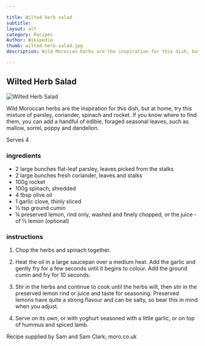 ```yaml
---

title: Wilted herb salad 
subtitle: 
layout: alt
category: Recipes
Author: Wikipedia
thumb: wilted-herb-salad.jpg
description: Wild Moroccan herbs are the inspiration for this dish, but at home, try this mixture of parsley, coriander, spinach and rocket. If you know where to find them, you can add a handful of edible, foraged seasonal leaves, such as mallow, sorrel, poppy and dandelion.

---
```


## Wilted Herb Salad 

![Wilted Herb Salad](wilted-herb-salad.jpg)

Wild Moroccan herbs are the inspiration for this dish, but at home, try this mixture of parsley, coriander, spinach and rocket. If you know where to find them, you can add a handful of edible, foraged seasonal leaves, such as mallow, sorrel, poppy and dandelion.

Serves 4

### ingredients

- 2 large bunches flat-leaf parsley, leaves picked from the stalks
- 2 large bunches fresh coriander, leaves and stalks
- 100g rocket
- 100g spinach, shredded
- 4 tbsp olive oil
- 1 garlic clove, thinly sliced
- ½ tsp ground cumin
- ¼ preserved lemon, rind only, washed and finely chopped, or the juice - of ½ lemon (optional)

### instructions

1. Chop the herbs and spinach together.

2. Heat the oil in a large saucepan over a medium heat. Add the garlic and gently fry for a few seconds until it begins to colour. Add the ground cumin and fry for 10 seconds.

3. Stir in the herbs and continue to cook until the herbs wilt, then stir in the preserved lemon rind or juice and taste for seasoning. Preserved lemons have quite a strong flavour and can be salty, so bear this in mind when you adjust.

4. Serve on its own, or with yoghurt seasoned with a little garlic, or on top of hummus and spiced lamb.

Recipe supplied by Sam and Sam Clark; moro.co.uk